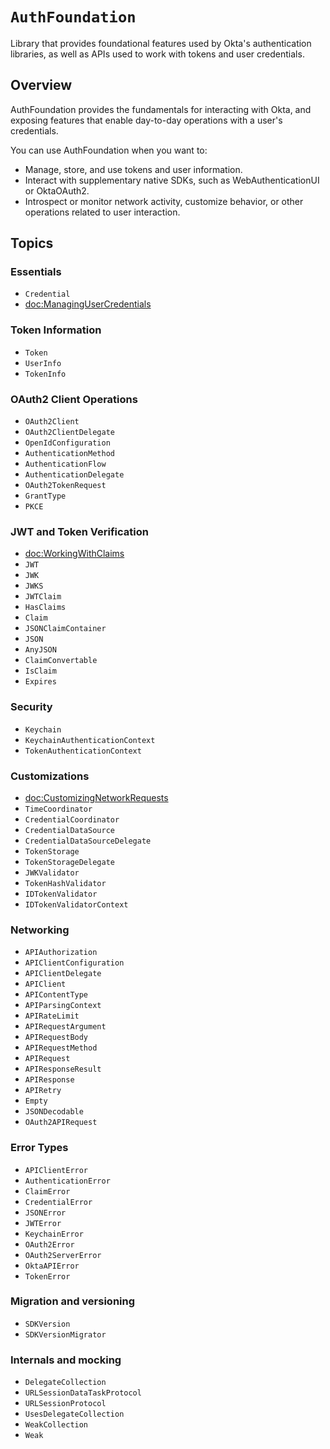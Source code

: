 # ``AuthFoundation``

Library that provides foundational features used by Okta's authentication libraries, as well as APIs used to work with tokens and user credentials. 

## Overview

AuthFoundation provides the fundamentals for interacting with Okta, and exposing features that enable day-to-day operations with a user's credentials.

You can use AuthFoundation when you want to:

* Manage, store, and use tokens and user information.
* Interact with supplementary native SDKs, such as WebAuthenticationUI or OktaOAuth2.
* Introspect or monitor network activity, customize behavior, or other operations related to user interaction.

## Topics

### Essentials

- ``Credential``
- <doc:ManagingUserCredentials>

### Token Information

- ``Token``
- ``UserInfo``
- ``TokenInfo``

### OAuth2 Client Operations

- ``OAuth2Client``
- ``OAuth2ClientDelegate``
- ``OpenIdConfiguration``
- ``AuthenticationMethod``
- ``AuthenticationFlow``
- ``AuthenticationDelegate``
- ``OAuth2TokenRequest``
- ``GrantType``
- ``PKCE``

### JWT and Token Verification

- <doc:WorkingWithClaims>
- ``JWT``
- ``JWK``
- ``JWKS``
- ``JWTClaim``
- ``HasClaims``
- ``Claim``
- ``JSONClaimContainer``
- ``JSON``
- ``AnyJSON``
- ``ClaimConvertable``
- ``IsClaim``
- ``Expires``

### Security

- ``Keychain``
- ``KeychainAuthenticationContext``
- ``TokenAuthenticationContext``

### Customizations

- <doc:CustomizingNetworkRequests>
- ``TimeCoordinator``
- ``CredentialCoordinator``
- ``CredentialDataSource``
- ``CredentialDataSourceDelegate``
- ``TokenStorage``
- ``TokenStorageDelegate``
- ``JWKValidator``
- ``TokenHashValidator``
- ``IDTokenValidator``
- ``IDTokenValidatorContext``

### Networking

- ``APIAuthorization``
- ``APIClientConfiguration``
- ``APIClientDelegate``
- ``APIClient``
- ``APIContentType``
- ``APIParsingContext``
- ``APIRateLimit``
- ``APIRequestArgument``
- ``APIRequestBody``
- ``APIRequestMethod``
- ``APIRequest``
- ``APIResponseResult``
- ``APIResponse``
- ``APIRetry``
- ``Empty``
- ``JSONDecodable``
- ``OAuth2APIRequest``

### Error Types

- ``APIClientError``
- ``AuthenticationError``
- ``ClaimError``
- ``CredentialError``
- ``JSONError``
- ``JWTError``
- ``KeychainError``
- ``OAuth2Error``
- ``OAuth2ServerError``
- ``OktaAPIError``
- ``TokenError``

### Migration and versioning

- ``SDKVersion``
- ``SDKVersionMigrator``

### Internals and mocking

- ``DelegateCollection``
- ``URLSessionDataTaskProtocol``
- ``URLSessionProtocol``
- ``UsesDelegateCollection``
- ``WeakCollection``
- ``Weak``
